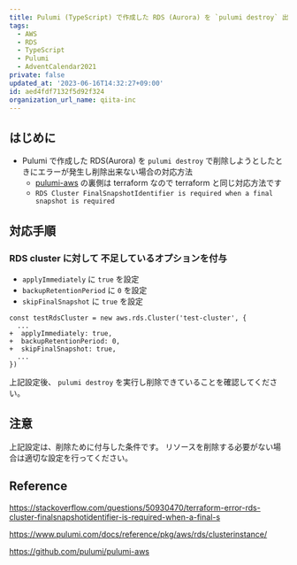 ```yaml
---
title: Pulumi (TypeScript) で作成した RDS (Aurora) を `pulumi destroy` 出来ないときに設定する項目
tags:
  - AWS
  - RDS
  - TypeScript
  - Pulumi
  - AdventCalendar2021
private: false
updated_at: '2023-06-16T14:32:27+09:00'
id: aed4fdf7132f5d92f324
organization_url_name: qiita-inc
---
```


## はじめに

- Pulumi で作成した RDS(Aurora) を `pulumi destroy` で削除しようとしたときにエラーが発生し削除出来ない場合の対応方法
  - [pulumi-aws](https://github.com/pulumi/pulumi-aws) の裏側は terraform なので terraform と同じ対応方法です
  - `RDS Cluster FinalSnapshotIdentifier is required when a final snapshot is required`

## 対応手順

### RDS cluster に対して 不足しているオプションを付与

- `applyImmediately` に `true` を設定
- `backupRetentionPeriod` に `0` を設定
- `skipFinalSnapshot` に `true` を設定

```diff_typescript
const testRdsCluster = new aws.rds.Cluster('test-cluster', {
  ...
+  applyImmediately: true,
+  backupRetentionPeriod: 0,
+  skipFinalSnapshot: true,
  ...
})
```

上記設定後、 `pulumi destroy` を実行し削除できていることを確認してください。

## 注意

上記設定は、削除ために付与した条件です。
リソースを削除する必要がない場合は適切な設定を行ってください。

## Reference

https://stackoverflow.com/questions/50930470/terraform-error-rds-cluster-finalsnapshotidentifier-is-required-when-a-final-s

https://www.pulumi.com/docs/reference/pkg/aws/rds/clusterinstance/

https://github.com/pulumi/pulumi-aws
